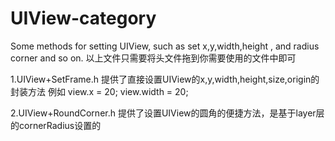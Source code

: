 # UIView-category
Some methods for setting UIView, such as set x,y,width,height , and radius corner and  so on.
以上文件只需要将头文件拖到你需要使用的文件中即可

1.UIView+SetFrame.h 提供了直接设置UIView的x,y,width,height,size,origin的封装方法
例如 view.x = 20;  view.width = 20;

2.UIView+RoundCorner.h 提供了设置UIView的圆角的便捷方法，是基于layer层的cornerRadius设置的
